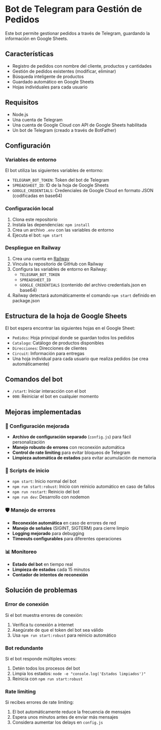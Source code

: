 # Bot de Telegram para Gestión de Pedidos

Este bot permite gestionar pedidos a través de Telegram, guardando la información en Google Sheets.

## Características

- Registro de pedidos con nombre del cliente, productos y cantidades
- Gestión de pedidos existentes (modificar, eliminar)
- Búsqueda inteligente de productos
- Guardado automático en Google Sheets
- Hojas individuales para cada usuario

## Requisitos

- Node.js
- Una cuenta de Telegram
- Una cuenta de Google Cloud con API de Google Sheets habilitada
- Un bot de Telegram (creado a través de BotFather)

## Configuración

### Variables de entorno

El bot utiliza las siguientes variables de entorno:

- `TELEGRAM_BOT_TOKEN`: Token del bot de Telegram
- `SPREADSHEET_ID`: ID de la hoja de Google Sheets
- `GOOGLE_CREDENTIALS`: Credenciales de Google Cloud en formato JSON (codificadas en base64)

### Configuración local

1. Clona este repositorio
2. Instala las dependencias: `npm install`
3. Crea un archivo `.env` con las variables de entorno
4. Ejecuta el bot: `npm start`

### Despliegue en Railway

1. Crea una cuenta en [Railway](https://railway.app)
2. Vincula tu repositorio de GitHub con Railway
3. Configura las variables de entorno en Railway:
   - `TELEGRAM_BOT_TOKEN`
   - `SPREADSHEET_ID`
   - `GOOGLE_CREDENTIALS` (contenido del archivo credentials.json en base64)
4. Railway detectará automáticamente el comando `npm start` definido en package.json

## Estructura de la hoja de Google Sheets

El bot espera encontrar las siguientes hojas en el Google Sheet:

- `Pedidos`: Hoja principal donde se guardan todos los pedidos
- `Catalogo`: Catálogo de productos disponibles
- `Direcciones`: Direcciones de clientes
- `Circuit`: Información para entregas
- Una hoja individual para cada usuario que realiza pedidos (se crea automáticamente)

## Comandos del bot

- `/start`: Iniciar interacción con el bot
- `000`: Reiniciar el bot en cualquier momento

## Mejoras implementadas

### 🔧 Configuración mejorada
- **Archivo de configuración separado** (`config.js`) para fácil personalización
- **Manejo robusto de errores** con reconexión automática
- **Control de rate limiting** para evitar bloqueos de Telegram
- **Limpieza automática de estados** para evitar acumulación de memoria

### 🚀 Scripts de inicio
- `npm start`: Inicio normal del bot
- `npm run start:robust`: Inicio con reinicio automático en caso de fallos
- `npm run restart`: Reinicio del bot
- `npm run dev`: Desarrollo con nodemon

### 🛡️ Manejo de errores
- **Reconexión automática** en caso de errores de red
- **Manejo de señales** (SIGINT, SIGTERM) para cierre limpio
- **Logging mejorado** para debugging
- **Timeouts configurables** para diferentes operaciones

### 📊 Monitoreo
- **Estado del bot** en tiempo real
- **Limpieza de estados** cada 15 minutos
- **Contador de intentos de reconexión**

## Solución de problemas

### Error de conexión
Si el bot muestra errores de conexión:
1. Verifica tu conexión a internet
2. Asegúrate de que el token del bot sea válido
3. Usa `npm run start:robust` para reinicio automático

### Bot redundante
Si el bot responde múltiples veces:
1. Detén todos los procesos del bot
2. Limpia los estados: `node -e "console.log('Estados limpiados')"`
3. Reinicia con `npm run start:robust`

### Rate limiting
Si recibes errores de rate limiting:
1. El bot automáticamente reduce la frecuencia de mensajes
2. Espera unos minutos antes de enviar más mensajes
3. Considera aumentar los delays en `config.js`

<!-- Dummy commit para forzar redeploy en Railway --> 